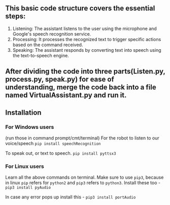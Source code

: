 ## This basic code structure covers the essential steps:
1. Listening: The assistant listens to the user using the microphone and Google's speech recognition service.
2. Processing: It processes the recognized text to trigger specific actions based on the command received.
3. Speaking: The assistant responds by converting text into speech using the text-to-speech engine.

## After dividing the code into three parts(Listen.py, process.py, speak.py) for ease of understanding, merge the code back into a file named VirtualAssistant.py and run it.

## Installation
### For Windows users
(run those in command prompt/cmt/terminal)
For the robot to listen to our voice/speech
`pip install speechRecognition`

To speak out, or text to speech.
`pip install pyttsx3`

### For Linux users
Learn all the above commands on terminal. Make sure to use `pip3`, because in linux `pip` refers for `python2` and `pip3` refers to `python3`.
Install these too - 
`pip3 install pyAudio`

In case any error pops up install this -
`pip3 install portAudio`
